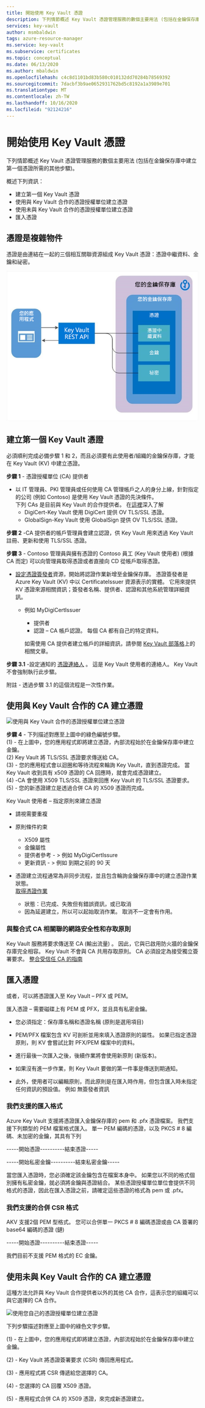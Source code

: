 ```yaml
---
title: 開始使用 Key Vault 憑證
description: 下列情節概述 Key Vault 憑證管理服務的數個主要用法 (包括在金鑰保存庫中建立第一個憑證所需的其他步驟)。
services: key-vault
author: msmbaldwin
tags: azure-resource-manager
ms.service: key-vault
ms.subservice: certificates
ms.topic: conceptual
ms.date: 06/13/2020
ms.author: mbaldwin
ms.openlocfilehash: c4c8d1101bd83b580c010132dd70284b78569392
ms.sourcegitcommit: 7dacbf3b9ae0652931762bd5c8192a1a3989e701
ms.translationtype: MT
ms.contentlocale: zh-TW
ms.lasthandoff: 10/16/2020
ms.locfileid: "92124216"
---
```

# <a name="get-started-with-key-vault-certificates"></a>開始使用 Key Vault 憑證
下列情節概述 Key Vault 憑證管理服務的數個主要用法 (包括在金鑰保存庫中建立第一個憑證所需的其他步驟)。

概述下列資訊：
- 建立第一個 Key Vault 憑證
- 使用與 Key Vault 合作的憑證授權單位建立憑證
- 使用未與 Key Vault 合作的憑證授權單位建立憑證
- 匯入憑證

## <a name="certificates-are-complex-objects"></a>憑證是複雜物件
憑證是由連結在一起的三個相互關聯資源組成 Key Vault 憑證：憑證中繼資料、金鑰和祕密。


![憑證是複雜的](../media/azure-key-vault.png)


## <a name="creating-your-first-key-vault-certificate"></a>建立第一個 Key Vault 憑證  
 必須順利完成必備步驟 1 和 2，而且必須要有此使用者/組織的金鑰保存庫，才能在 Key Vault (KV) 中建立憑證。  

**步驟 1** - 憑證授權單位 (CA) 提供者  
-   以 IT 管理員、PKI 管理員或任何使用 CA 管理帳戶之人的身分上線，針對指定的公司 (例如 Contoso) 是使用 Key Vault 憑證的先決條件。  
    下列 CAs 是目前與 Key Vault 的合作提供者。 在[這裡](https://docs.microsoft.com/azure/key-vault/certificates/create-certificate#partnered-ca-providers)深入了解   
    -   DigiCert-Key Vault 使用 DigiCert 提供 OV TLS/SSL 憑證。  
    -   GlobalSign-Key Vault 使用 GlobalSign 提供 OV TLS/SSL 憑證。  

**步驟 2** -CA 提供者的帳戶管理員會建立認證，供 Key Vault 用來透過 Key Vault 註冊、更新和使用 TLS/SSL 憑證。

**步驟 3** - Contoso 管理員與擁有憑證的 Contoso 員工 (Key Vault 使用者) (根據 CA 而定) 可以向管理員取得憑證或者直接向 CD 從帳戶取得憑證。  

- [設定憑證簽發者](/rest/api/keyvault/setcertificateissuer/setcertificateissuer)資源，開始將認證作業新增至金鑰保存庫。 憑證簽發者是 Azure Key Vault (KV) 中以 CertificateIssuer 資源表示的實體。 它用來提供 KV 憑證來源相關資訊；簽發者名稱、提供者、認證和其他系統管理詳細資訊。
  - 例如 MyDigiCertIssuer  
    -   提供者  
    -   認證 – CA 帳戶認證。 每個 CA 都有自己的特定資料。  

    如需使用 CA 提供者建立帳戶的詳細資訊，請參閱 [Key Vault 部落格](https://aka.ms/kvcertsblog)上的相關文章。  

**步驟 3.1** -設定通知的 [憑證連絡人](/rest/api/keyvault/setcertificatecontacts/setcertificatecontacts) 。 這是 Key Vault 使用者的連絡人。 Key Vault 不會強制執行此步驟。  

附註 - 透過步驟 3.1 的這個流程是一次性作業。  

## <a name="creating-a-certificate-with-a-ca-partnered-with-key-vault"></a>使用與 Key Vault 合作的 CA 建立憑證

![使用與 Key Vault 合作的憑證授權單位建立憑證](../media/certificate-authority-2.png)

**步驟 4** - 下列描述對應至上圖中的綠色編號步驟。  
  (1) - 在上圖中，您的應用程式即將建立憑證，內部流程始於在金鑰保存庫中建立金鑰。  
   (2) Key Vault 將 TLS/SSL 憑證要求傳送給 CA。  
  (3) - 您的應用程式會以迴圈和等待流程來輪詢 Key Vault，直到憑證完成。 當 Key Vault 收到具有 x509 憑證的 CA 回應時，就會完成憑證建立。  
   (4) -CA 會使用 X509 TLS/SSL 憑證來回應 Key Vault 的 TLS/SSL 憑證要求。  
  (5) - 您的新憑證建立是透過合併 CA 的 X509 憑證而完成。  

  Key Vault 使用者 – 指定原則來建立憑證

  -   請視需要重複  
  -   原則條件約束  
      -   X509 屬性  
      -   金鑰屬性  
      -   提供者參考 - > 例如 MyDigiCertIssure  
      -   更新資訊 - > 例如 到期之前的 90 天  

  - 憑證建立流程通常為非同步流程，並且包含輪詢金鑰保存庫中的建立憑證作業狀態。  
[取得憑證作業](/rest/api/keyvault/getcertificateoperation/getcertificateoperation)  
      -   狀態：已完成、失敗但有錯誤資訊，或已取消  
      -   因為延遲建立，所以可以起始取消作業。 取消不一定會有作用。  

### <a name="network-security-and-access-policies-associated-with-integrated-ca"></a>與整合式 CA 相關聯的網路安全性和存取原則
Key Vault 服務將要求傳送至 CA (輸出流量) 。 因此，它與已啟用防火牆的金鑰保存庫完全相容。 Key Vault 不會與 CA 共用存取原則。 CA 必須設定為接受獨立簽署要求。 [整合受信任 CA 的指南](https://docs.microsoft.com/azure/key-vault/certificates/how-to-integrate-certificate-authority)

## <a name="import-a-certificate"></a>匯入憑證  
 或者，可以將憑證匯入至 Key Vault – PFX 或 PEM。  

 匯入憑證 – 需要磁碟上有 PEM 或 PFX，並且具有私密金鑰。 
-   您必須指定：保存庫名稱和憑證名稱 (原則是選用項目)

-   PEM/PFX 檔案包含 KV 可剖析並用來填入憑證原則的屬性。 如果已指定憑證原則，則 KV 會嘗試比對 PFX/PEM 檔案中的資料。  

-   進行最後一次匯入之後，後續作業將會使用新原則 (新版本)。  

-   如果沒有進一步作業，則 Key Vault 要做的第一件事是傳送到期通知。 

-   此外，使用者可以編輯原則，而此原則是在匯入時作用，但包含匯入時未指定任何資訊的預設值。 例如 無簽發者資訊  

### <a name="formats-of-import-we-support"></a>我們支援的匯入格式
Azure Key Vault 支援將憑證匯入金鑰保存庫的 pem 和 .pfx 憑證檔案。
我們支援下列類型的 PEM 檔案格式匯入。 單一 PEM 編碼的憑證，以及 PKCS # 8 編碼、未加密的金鑰，其具有下列

-----開始憑證----------結束憑證-----

-----開始私密金鑰----------結束私密金鑰-----

當您匯入憑證時，您必須確定該金鑰包含在檔案本身中。 如果您以不同的格式個別擁有私密金鑰，就必須將金鑰與憑證結合。 某些憑證授權單位單位會提供不同格式的憑證，因此在匯入憑證之前，請確定這些憑證的格式為 pem 或 .pfx。 

### <a name="formats-of-merge-csr-we-support"></a>我們支援的合併 CSR 格式
AKV 支援2個 PEM 型格式。 您可以合併單一 PKCS # 8 編碼憑證或由 CA 簽署的 base64 編碼的憑證 (鏈)  

-----開始憑證----------結束憑證-----

我們目前不支援 PEM 格式的 EC 金鑰。

## <a name="creating-a-certificate-with-a-ca-not-partnered-with-key-vault"></a>使用未與 Key Vault 合作的 CA 建立憑證  
 這種方法允許與 Key Vault 合作提供者以外的其他 CA 合作，這表示您的組織可以與它選擇的 CA 合作。  

![使用您自己的憑證授權單位建立憑證](../media/certificate-authority-1.png)  

 下列步驟描述對應至上圖中的綠色文字步驟。  

  (1) - 在上圖中，您的應用程式即將建立憑證，內部流程始於在金鑰保存庫中建立金鑰。  

  (2) - Key Vault 將憑證簽署要求 (CSR) 傳回應用程式。  

  (3) - 應用程式將 CSR 傳遞給您選擇的 CA。  

  (4) - 您選擇的 CA 回覆 X509 憑證。  

  (5) - 應用程式合併 CA 的 X509 憑證，來完成新憑證建立。
